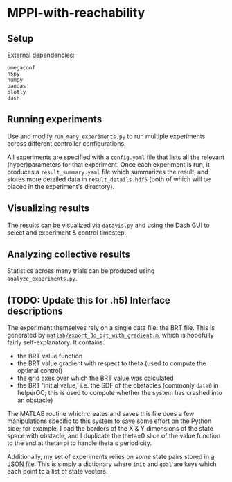 # MPPI-with-reachability

## Setup

External dependencies:

```
omegaconf
h5py
numpy
pandas
plotly
dash
```

## Running experiments

Use and modify `run_many_experiments.py` to run multiple experiments across different controller configurations.

All experiments are specified with a `config.yaml` file that lists all the relevant (hyper)parameters for that experiment. Once each experiment is run, it produces a `result_summary.yaml` file which summarizes the result, and stores more detailed data in `result_details.hdf5` (both of which will be placed in the experiment's directory).

## Visualizing results

The results can be visualized via `datavis.py` and using the Dash GUI to select and experiment & control timestep.

## Analyzing collective results

Statistics across many trials can be produced using `analyze_experiments.py`.

## (TODO: Update this for .h5) Interface descriptions

The experiment themselves rely on a single data file: the BRT file. This is generated by [`matlab/export_3d_brt_with_gradient.m`](matlab/export_3d_brt_with_gradient.m), which is hopefully fairly self-explanatory. It contains:

- the BRT value function
- the BRT value gradient with respect to theta (used to compute the optimal control)
- the grid axes over which the BRT value was calculated
- the BRT 'initial value,' i.e. the SDF of the obstacles (commonly `data0` in helperOC; this is used to compute whether the system has crashed into an obstacle)

The MATLAB routine which creates and saves this file does a few manipulations specific to this system to save some effort on the Python side; for example, I pad the borders of the X & Y dimensions of the state space with obstacle, and I duplicate the theta=0 slice of the value function to the end at theta=pi to handle theta's periodicity.

Additionally, my set of experiments relies on some state pairs stored in [a JSON file](config_data/dubin_environment_state_pairs.json). This is simply a dictionary where `init` and `goal` are keys which each point to a list of state vectors.

